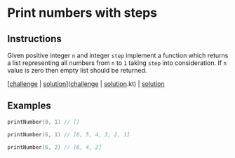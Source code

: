 # Print numbers with steps

## Instructions

Given positive integer `n` and integer `step` implement a function which returns a list representing all numbers from
`n` to `1` taking `step` into consideration. If `n` value is zero then empty list should be returned.

[[challenge](challenge) | [solution](solution.kt)]([challenge](challenge) | [solution](solution.kt).kt) | [solution](solution.kt)

## Examples

```kotlin
printNumber(0, 1) // []

printNumber(6, 1) // [6, 5, 4, 3, 2, 1]

printNumber(6, 2) // [6, 4, 2]
```
